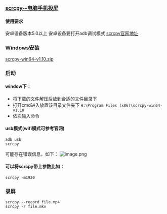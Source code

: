### [scrcpy--电脑手机投屏](https://www.jianshu.com/p/72e5804eadfe)
#### 使用要求
安卓设备版本5.0以上
安卓设备要打开adb调试模式
[scrcpy官网地址](https://links.jianshu.com/go?to=https%3A%2F%2Fgithub.com%2FGenymobile%2Fscrcpy)
### Windows安装

[scrcpy-win64-v1.10.zip](https://github.com/Genymobile/scrcpy/releases/download/v1.10/scrcpy-win64-v1.10.zip)
### 启动
#### window下：
* 将下载的文件解压后放到合适的文件目录下
* 打开cmd进入放置该目录文件夹下  `H:\Program Files (x86)\scrcpy-win64-v1.10`
* 依次输入命令 
#### usb模式(wifi模式可参考官网)
```
adb usb
scrcpy
```
可能存在错误信息，如下：
![image.png](https://upload-images.jianshu.io/upload_images/2981395-073ea1797213da51.png?imageMogr2/auto-orient/strip%7CimageView2/2/w/1240)
#### 可以将scrcpy带上参数比如：
```
scrcpy -m1920
```
### 录屏
 ```
scrcpy --record file.mp4
scrcpy -r file.mkv
```
